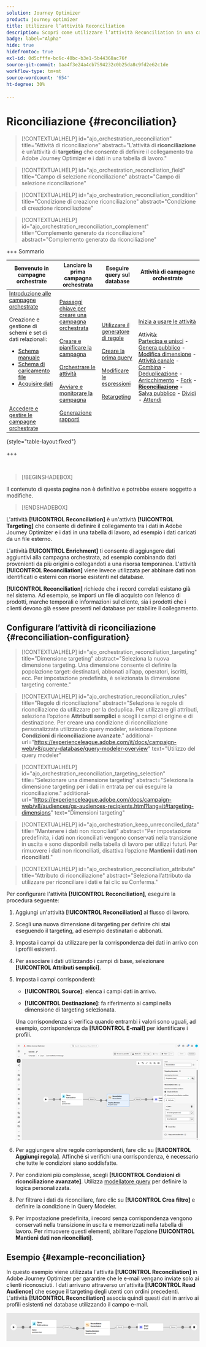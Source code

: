 ```yaml
---
solution: Journey Optimizer
product: journey optimizer
title: Utilizzare l’attività Reconciliation
description: Scopri come utilizzare l’attività Reconciliation in una campagna orchestrata
badge: label="Alpha"
hide: true
hidefromtoc: true
exl-id: 0d5cfffe-bc6c-40bc-b3e1-5b44368ac76f
source-git-commit: 1aa4f3e24a4cb7594232c0b25da8c9fd2e62c1de
workflow-type: tm+mt
source-wordcount: '654'
ht-degree: 30%

---
```


# Riconciliazione {#reconciliation}

>[!CONTEXTUALHELP]
>id="ajo_orchestration_reconciliation"
>title="Attività di riconciliazione"
>abstract="L’attività di **riconciliazione** è un’attività di **targeting** che consente di definire il collegamento tra Adobe Journey Optimizer e i dati in una tabella di lavoro."

>[!CONTEXTUALHELP]
>id="ajo_orchestration_reconciliation_field"
>title="Campo di selezione riconciliazione"
>abstract="Campo di selezione riconciliazione"

>[!CONTEXTUALHELP]
>id="ajo_orchestration_reconciliation_condition"
>title="Condizione di creazione riconciliazione"
>abstract="Condizione di creazione riconciliazione"

>[!CONTEXTUALHELP]
>id="ajo_orchestration_reconciliation_complement"
>title="Complemento generato da riconciliazione"
>abstract="Complemento generato da riconciliazione"


+++ Sommario

| Benvenuto in campagne orchestrate | Lanciare la prima campagna orchestrata | Eseguire query sul database | Attività di campagne orchestrate |
|---|---|---|---|
| [Introduzione alle campagne orchestrate](gs-orchestrated-campaigns.md)<br/><br/>Creazione e gestione di schemi e set di dati relazionali:</br> <ul><li>[Schema manuale](manual-schema.md)</li><li>[Schema di caricamento file](file-upload-schema.md)</li><li>[Acquisire dati](ingest-data.md)</li></ul><br/><br/>[Accedere e gestire le campagne orchestrate](../access-manage-orchestrated-campaigns.md) | [Passaggi chiave per creare una campagna orchestrata](../gs-campaign-creation.md)<br/><br/>[Creare e pianificare la campagna](../create-orchestrated-campaign.md)<br/><br/>[Orchestrare le attività](../orchestrate-activities.md)<br/><br/>[Avviare e monitorare la campagna](../start-monitor-campaigns.md)<br/><br/>[Generazione rapporti](../reporting-campaigns.md) | [Utilizzare il generatore di regole](../orchestrated-rule-builder.md)<br/><br/>[Creare la prima query](../build-query.md)<br/><br/>[Modificare le espressioni](../edit-expressions.md)<br/><br/>[Retargeting](../retarget.md) | [Inizia a usare le attività](about-activities.md)<br/><br/>Attività:<br/>[Partecipa e unisci](and-join.md) - [Genera pubblico](build-audience.md) - [Modifica dimensione](change-dimension.md) - [Attività canale](channels.md) - [Combina](combine.md) - [Deduplicazione](deduplication.md) - [Arricchimento](enrichment.md) - [Fork](fork.md) - <b>[Riconciliazione](reconciliation.md)</b> - [Salva pubblico](save-audience.md) - [Dividi](split.md) - [Attendi](wait.md) |

{style="table-layout:fixed"}

+++

<br/>

>[!BEGINSHADEBOX]

Il contenuto di questa pagina non è definitivo e potrebbe essere soggetto a modifiche.

>[!ENDSHADEBOX]

L&#39;attività **[!UICONTROL Reconciliation]** è un&#39;attività **[!UICONTROL Targeting]** che consente di definire il collegamento tra i dati in Adobe Journey Optimizer e i dati in una tabella di lavoro, ad esempio i dati caricati da un file esterno.

L&#39;attività **[!UICONTROL Enrichment]** ti consente di aggiungere dati aggiuntivi alla campagna orchestrata, ad esempio combinando dati provenienti da più origini o collegandoti a una risorsa temporanea. L&#39;attività **[!UICONTROL Reconciliation]** viene invece utilizzata per abbinare dati non identificati o esterni con risorse esistenti nel database.

**[!UICONTROL Reconciliation]** richiede che i record correlati esistano già nel sistema. Ad esempio, se importi un file di acquisto con l’elenco di prodotti, marche temporali e informazioni sul cliente, sia i prodotti che i clienti devono già essere presenti nel database per stabilire il collegamento.

## Configurare l’attività di riconciliazione {#reconciliation-configuration}

>[!CONTEXTUALHELP]
>id="ajo_orchestration_reconciliation_targeting"
>title="Dimensione targeting"
>abstract="Seleziona la nuova dimensione targeting. Una dimensione consente di definire la popolazione target: destinatari, abbonati all’app, operatori, iscritti, ecc. Per impostazione predefinita, è selezionata la dimensione targeting corrente."

>[!CONTEXTUALHELP]
>id="ajo_orchestration_reconciliation_rules"
>title="Regole di riconciliazione"
>abstract="Seleziona le regole di riconciliazione da utilizzare per la deduplica. Per utilizzare gli attributi, seleziona l’opzione **Attributi semplici** e scegli i campi di origine e di destinazione. Per creare una condizione di riconciliazione personalizzata utilizzando query modeler, seleziona l’opzione **Condizioni di riconciliazione avanzate**."
>additional-url="https://experienceleague.adobe.com/it/docs/campaign-web/v8/query-database/query-modeler-overview" text="Utilizzo del query modeler"

>[!CONTEXTUALHELP]
>id="ajo_orchestration_reconciliation_targeting_selection"
>title="Selezionare una dimensione targeting"
>abstract="Seleziona la dimensione targeting per i dati in entrata per cui eseguire la riconciliazione."
>additional-url="https://experienceleague.adobe.com/docs/campaign-web/v8/audiences/gs-audiences-recipients.html?lang=it#targeting-dimensions" text="Dimensioni targeting"

>[!CONTEXTUALHELP]
>id="ajo_orchestration_keep_unreconciled_data"
>title="Mantenere i dati non riconciliati"
>abstract="Per impostazione predefinita, i dati non riconciliati vengono conservati nella transizione in uscita e sono disponibili nella tabella di lavoro per utilizzi futuri. Per rimuovere i dati non riconciliati, disattiva l’opzione **Mantieni i dati non riconciliati**."

>[!CONTEXTUALHELP]
>id="ajo_orchestration_reconciliation_attribute"
>title="Attributo di riconciliazione"
>abstract="Seleziona l’attributo da utilizzare per riconciliare i dati e fai clic su Conferma."

Per configurare l&#39;attività **[!UICONTROL Reconciliation]**, eseguire la procedura seguente:

1. Aggiungi un&#39;attività **[!UICONTROL Reconciliation]** al flusso di lavoro.

1. Scegli una nuova dimensione di targeting per definire chi stai eseguendo il targeting, ad esempio destinatari o abbonati.

1. Imposta i campi da utilizzare per la corrispondenza dei dati in arrivo con i profili esistenti.

1. Per associare i dati utilizzando i campi di base, selezionare **[!UICONTROL Attributi semplici]**.

1. Imposta i campi corrispondenti:

   * **[!UICONTROL Source]**: elenca i campi dati in arrivo.

   * **[!UICONTROL Destinazione]**: fa riferimento ai campi nella dimensione di targeting selezionata.

   Una corrispondenza si verifica quando entrambi i valori sono uguali, ad esempio, corrispondenza da **[!UICONTROL E-mail]** per identificare i profili.

   ![](../assets/workflow-reconciliation-criteria.png)

1. Per aggiungere altre regole corrispondenti, fare clic su **[!UICONTROL Aggiungi regola]**. Affinché si verifichi una corrispondenza, è necessario che tutte le condizioni siano soddisfatte.

1. Per condizioni più complesse, scegli **[!UICONTROL Condizioni di riconciliazione avanzate]**. Utilizza [modellatore query](../orchestrated-rule-builder.md) per definire la logica personalizzata.

1. Per filtrare i dati da riconciliare, fare clic su **[!UICONTROL Crea filtro]** e definire la condizione in Query Modeler.

1. Per impostazione predefinita, i record senza corrispondenza vengono conservati nella transizione in uscita e memorizzati nella tabella di lavoro. Per rimuovere questi elementi, abilitare l&#39;opzione **[!UICONTROL Mantieni dati non riconciliati]**.

## Esempio {#example-reconciliation}

In questo esempio viene utilizzata l&#39;attività **[!UICONTROL Reconciliation]** in Adobe Journey Optimizer per garantire che le e-mail vengano inviate solo ai clienti riconosciuti. I dati arrivano attraverso un&#39;attività **[!UICONTROL Read Audience]** che esegue il targeting degli utenti con ordini precedenti. L&#39;attività **[!UICONTROL Reconciliation]** associa quindi questi dati in arrivo ai profili esistenti nel database utilizzando il campo e-mail.

![](../assets/workflow-reconciliation-sample-1.0.png)
